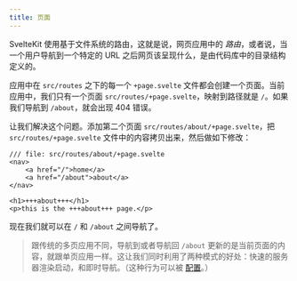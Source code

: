 ```yaml
---
title: 页面
---
```


SvelteKit 使用基于文件系统的路由，这就是说，网页应用中的 _路由_，或者说，当一个用户导航到一个特定的 URL 之后网页该呈现什么，是由代码库中的目录结构定义的。

应用中在 `src/routes` 之下的每一个 `+page.svelte` 文件都会创建一个页面。当前应用中，我们只有一个页面 `src/routes/+page.svelte`，映射到路径就是 `/`。如果我们导航到 `/about`，就会出现 404 错误。

让我们解决这个问题。添加第二个页面 `src/routes/about/+page.svelte`，把 `src/routes/+page.svelte` 文件中的内容拷贝出来，然后做如下修改：

```svelte
/// file: src/routes/about/+page.svelte
<nav>
	<a href="/">home</a>
	<a href="/about">about</a>
</nav>

<h1>+++about+++</h1>
<p>this is the +++about+++ page.</p>
```

现在我们就可以在 `/` 和 `/about` 之间导航了。

> 跟传统的多页应用不同，导航到或者导航回 `/about` 更新的是当前页面的内容，就跟单页应用一样。这让我们同时利用了两种模式的好处：快速的服务器渲染启动，和即时导航。（这种行为可以被 [配置](https://kit.svelte.dev/docs/page-options)。）
